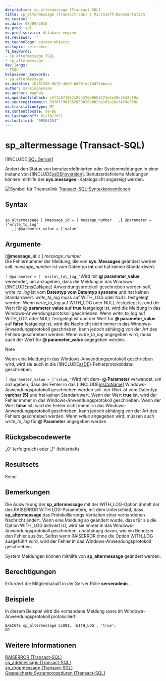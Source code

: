 ```yaml
---
description: sp_altermessage (Transact-SQL)
title: sp_altermessage (Transact-SQL) | Microsoft-Dokumentation
ms.custom: ''
ms.date: 08/09/2016
ms.prod: sql
ms.prod_service: database-engine
ms.reviewer: ''
ms.technology: system-objects
ms.topic: reference
f1_keywords:
- sp_altermessage_TSQL
- sp_altermessage
dev_langs:
- TSQL
helpviewer_keywords:
- sp_altermessage
ms.assetid: 1b28f280-8ef9-48e9-bd99-ec14d79abaca
author: markingmyname
ms.author: maghan
ms.openlocfilehash: c5f7a871967c854376e9601373e4e28c3532cf9a
ms.sourcegitcommit: 33f0f190f962059826e002be165a2bef4f9e350c
ms.translationtype: MT
ms.contentlocale: de-DE
ms.lasthandoff: 01/30/2021
ms.locfileid: "99203254"
---
```

# <a name="sp_altermessage-transact-sql"></a>sp_altermessage (Transact-SQL)
[!INCLUDE [SQL Server](../../includes/applies-to-version/sqlserver.md)]

  Ändert den Status von benutzerdefinierten oder Systemmeldungen in einer Instanz von [!INCLUDE[ssDEnoversion](../../includes/ssdenoversion-md.md)]. Benutzerdefinierte Meldungen können mithilfe der **sys.messages** -Katalogsicht angezeigt werden.  

  
 ![Symbol für Themenlink](../../database-engine/configure-windows/media/topic-link.gif "Symbol für Themenlink") [Transact-SQL-Syntaxkonventionen](../../t-sql/language-elements/transact-sql-syntax-conventions-transact-sql.md)  
  
## <a name="syntax"></a>Syntax  
  
```  
  
sp_altermessage [ @message_id = ] message_number   ,[ @parameter = ]'write_to_log'  
   ,[ @parameter_value = ]'value'   
```  
  
## <a name="arguments"></a>Argumente  
 [**@message_id =** ] *message_number*  
 Die Fehlernummer der Meldung, die von **sys. Messages** geändert werden soll. *message_number* ist vom Datentyp **int** und hat keinen Standardwert.  
  
`[ @parameter = ] 'write\_to\_log_'`Wird mit **\@ parameter_value** verwendet, um anzugeben, dass die Meldung in das Windows- [!INCLUDE[msCoName](../../includes/msconame-md.md)] Anwendungsprotokoll geschrieben werden soll. *write_to_log* ist vom **Datentyp vom Datentyp sysname** und hat keinen Standardwert. *write_to_log* muss auf WITH_LOG oder NULL festgelegt werden. Wenn *write_to_log* auf WITH_LOG oder NULL festgelegt ist und der Wert für **\@ parameter_value** auf **true** festgelegt ist, wird die Meldung in das Windows-Anwendungsprotokoll geschrieben. Wenn *write_to_log* auf WITH_LOG oder NULL festgelegt ist und der Wert für **\@ parameter_value** auf **false** festgelegt ist, wird die Nachricht nicht immer in das Windows-Anwendungsprotokoll geschrieben, kann jedoch abhängig von der Art des Fehlers geschrieben werden. Wenn *write_to_log* angegeben wird, muss auch der Wert für **\@ parameter_value** angegeben werden.  
  
> [!NOTE]  
>  Wenn eine Meldung in das Windows-Anwendungsprotokoll geschrieben wird, wird sie auch in die [!INCLUDE[ssDE](../../includes/ssde-md.md)]-Fehlerprotokolldatei geschrieben.  
  
`[ @parameter_value = ]'value_'`Wird mit dem- **\@ Parameter** verwendet, um anzugeben, dass der Fehler in das [!INCLUDE[msCoName](../../includes/msconame-md.md)] Windows-Anwendungsprotokoll geschrieben werden soll. der *Wert* ist vom Datentyp **varchar (5)** und hat keinen Standardwert. Wenn der Wert **true** ist, wird der Fehler immer in das Windows-Anwendungsprotokoll geschrieben. Wenn der Wert **false** ist, wird der Fehler nicht immer in das Windows-Anwendungsprotokoll geschrieben, kann jedoch abhängig von der Art des Fehlers geschrieben werden. Wenn *value* angegeben wird, müssen auch *write_to_log* für **\@ Parameter** angegeben werden.  
  
## <a name="return-code-values"></a>Rückgabecodewerte  
 „0“ (erfolgreich) oder „1“ (fehlerhaft)  
  
## <a name="result-sets"></a>Resultsets  
 Keine  
  
## <a name="remarks"></a>Bemerkungen  
 Die Auswirkung der **sp_altermessage** mit der WITH_LOG-Option ähnelt der des RAISERROR WITH LOG-Parameters, mit dem Unterschied, dass **sp_altermessage** das Protokollierungs Verhalten einer vorhandenen Nachricht ändert. Wenn eine Meldung so geändert wurde, dass für sie die Option WITH_LOG aktiviert ist, wird sie immer in das Windows-Anwendungsprotokoll geschrieben, unabhängig davon, wie ein Benutzer den Fehler auslöst. Selbst wenn RAISERROR ohne die Option WITH_LOG ausgeführt wird, wird der Fehler in das Windows-Anwendungsprotokoll geschrieben.  
  
 System Meldungen können mithilfe von **sp_altermessage** geändert werden.  
  
## <a name="permissions"></a>Berechtigungen  
 Erfordert die Mitgliedschaft in der Server Rolle **serveradmin** .  
  
## <a name="examples"></a>Beispiele  
 In diesem Beispiel wird die vorhandene Meldung `55001` im Windows-Anwendungsprotokoll protokolliert.  
  
```  
EXECUTE sp_altermessage 55001, 'WITH_LOG', 'true';  
GO  
```  
  
## <a name="see-also"></a>Weitere Informationen  
 [RAISERROR &#40;Transact-SQL&#41;](../../t-sql/language-elements/raiserror-transact-sql.md)   
 [sp_addmessage &#40;Transact-SQL&#41;](../../relational-databases/system-stored-procedures/sp-addmessage-transact-sql.md)   
 [sp_dropmessage &#40;Transact-SQL&#41;](../../relational-databases/system-stored-procedures/sp-dropmessage-transact-sql.md)   
 [Gespeicherte Systemprozeduren &#40;Transact-SQL&#41;](../../relational-databases/system-stored-procedures/system-stored-procedures-transact-sql.md)  
  
  
